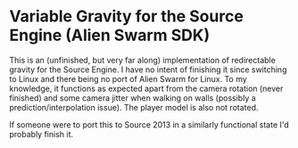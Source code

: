 # Variable Gravity for the Source Engine (Alien Swarm SDK)

This is an (unfinished, but very far along) implementation of redirectable gravity for the Source Engine.
I have no intent of finishing it since switching to Linux and there being no port of Alien Swarm for Linux.
To my knowledge, it functions as expected apart from the camera rotation (never finished) and some camera
jitter when walking on walls (possibly a prediction/interpolation issue). The player model is also not 
rotated.

If someone were to port this to Source 2013 in a similarly functional state I'd probably finish it.
